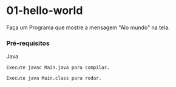 # 01-hello-world

Faça um Programa que mostre a mensagem "Alo mundo" na tela.

### Pré-requisitos
Java 

```
Execute javac Main.java para compilar.
```

```
Execute java Main.class para rodar.
```
